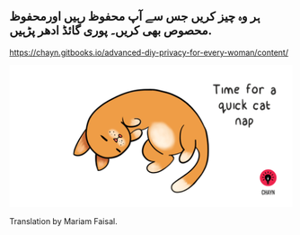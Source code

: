 ## ہر وہ چیز کریں جس سے آپ محفوظ رہیں اورمحفوظ محصوص بھی کریں۔ پوری گائڈ ادھر پڑہیں.
https://chayn.gitbooks.io/advanced-diy-privacy-for-every-woman/content/

![](assets/Cat-nap--medium.gif)

Translation    by   Mariam Faisal.
